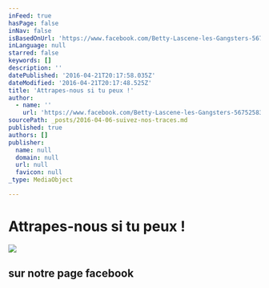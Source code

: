 ```yaml
---
inFeed: true
hasPage: false
inNav: false
isBasedOnUrl: 'https://www.facebook.com/Betty-Lascene-les-Gangsters-567525833280705'
inLanguage: null
starred: false
keywords: []
description: ''
datePublished: '2016-04-21T20:17:58.035Z'
dateModified: '2016-04-21T20:17:48.525Z'
title: 'Attrapes-nous si tu peux !'
author:
  - name: ''
    url: 'https://www.facebook.com/Betty-Lascene-les-Gangsters-567525833280705'
sourcePath: _posts/2016-04-06-suivez-nos-traces.md
published: true
authors: []
publisher:
  name: null
  domain: null
  url: null
  favicon: null
_type: MediaObject

---
```

# Attrapes-nous si tu peux !
![](https://the-grid-user-content.s3-us-west-2.amazonaws.com/b9b23d3a-dc8d-4dc3-9309-c465bb79ee5a.jpg)

## sur notre page facebook